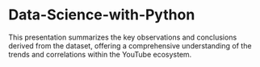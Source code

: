 # Data-Science-with-Python
This presentation summarizes the key observations and conclusions derived from the dataset, offering a comprehensive understanding of the trends and correlations within the YouTube ecosystem.
